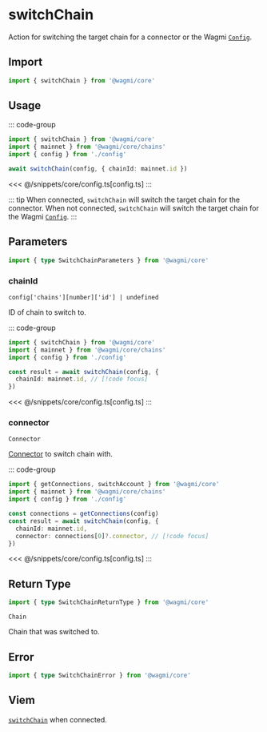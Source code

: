 <script setup>
const packageName = '@wagmi/core'
const actionName = 'switchChain'
const typeName = 'SwitchChain'
</script>

# switchChain

Action for switching the target chain for a connector or the Wagmi [`Config`](/core/createConfig#config).

## Import

```ts
import { switchChain } from '@wagmi/core'
```

## Usage

::: code-group
```ts [index.ts]
import { switchChain } from '@wagmi/core'
import { mainnet } from '@wagmi/core/chains'
import { config } from './config'

await switchChain(config, { chainId: mainnet.id })
```
<<< @/snippets/core/config.ts[config.ts]
:::

::: tip
When connected, `switchChain` will switch the target chain for the connector. When not connected, `switchChain` will switch the target chain for the Wagmi [`Config`](/core/createConfig#config).
:::

## Parameters

```ts
import { type SwitchChainParameters } from '@wagmi/core'
```

### chainId

`config['chains'][number]['id'] | undefined`

ID of chain to switch to.

::: code-group
```ts [index.ts]
import { switchChain } from '@wagmi/core'
import { mainnet } from '@wagmi/core/chains'
import { config } from './config'

const result = await switchChain(config, {
  chainId: mainnet.id, // [!code focus]
})
```
<<< @/snippets/core/config.ts[config.ts]
:::

### connector

`Connector`

[Connector](/core/connectors) to switch chain with.

::: code-group
```ts [index.ts]
import { getConnections, switchAccount } from '@wagmi/core'
import { mainnet } from '@wagmi/core/chains'
import { config } from './config'

const connections = getConnections(config)
const result = await switchChain(config, {
  chainId: mainnet.id,
  connector: connections[0]?.connector, // [!code focus]
})
```
<<< @/snippets/core/config.ts[config.ts]
:::

## Return Type

```ts
import { type SwitchChainReturnType } from '@wagmi/core'
```

`Chain`

Chain that was switched to.

## Error

```ts
import { type SwitchChainError } from '@wagmi/core'
```

<!--@include: @shared/mutation-imports.md-->

## Viem

[`switchChain`](https://viem.sh/docs/actions/wallet/switchChain.html) when connected.
